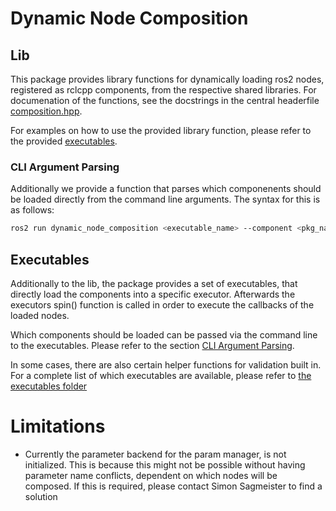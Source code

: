 # Dynamic Node Composition 

## Lib

This package provides library functions for dynamically loading ros2 nodes, registered as rclcpp components, from the respective shared libraries.
For documenation of the functions, see the docstrings in the central headerfile [composition.hpp](./include/dynamic_node_composition/composition.hpp).

For examples on how to use the provided library function, please refer to the provided [executables](./executables).

### CLI Argument Parsing

Additionally we provide a function that parses which componenents should be loaded directly from the command line arguments. The syntax for this is as follows:
```bash
ros2 run dynamic_node_composition <executable_name> --component <pkg_name_1> <component_name_1> --component <pkg_name_2> <component_name_2> [--ros-args ... --] 
```


## Executables

Additionally to the lib, the package provides a set of executables, that directly load the components into a specific executor. 
Afterwards the executors spin() function is called in order to execute the callbacks of the loaded nodes.

Which components should be loaded can be passed via the command line to the executables. Please refer to the section [CLI Argument Parsing](#-cli-argument-parsing).

In some cases, there are also certain helper functions for validation built in. For a complete list of which executables are available, please refer to [the executables folder](./executables)


# Limitations

- Currently the parameter backend for the param manager, is not initialized. This is because this might not be possible without having parameter name conflicts, dependent on which nodes will be composed. If this is required, please contact Simon Sagmeister to find a solution